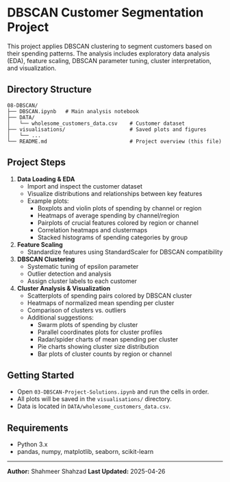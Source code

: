 # DBSCAN Customer Segmentation Project

This project applies DBSCAN clustering to segment customers based on their spending patterns. The analysis includes exploratory data analysis (EDA), feature scaling, DBSCAN parameter tuning, cluster interpretation, and visualization.

## Directory Structure

```
08-DBSCAN/
├── DBSCAN.ipynb   # Main analysis notebook
├── DATA/
│   └── wholesome_customers_data.csv    # Customer dataset
├── visualisations/                     # Saved plots and figures
│   └── ...
└── README.md                           # Project overview (this file)
```

## Project Steps

1. **Data Loading & EDA**
    - Import and inspect the customer dataset
    - Visualize distributions and relationships between key features
    - Example plots:
        - Boxplots and violin plots of spending by channel or region
        - Heatmaps of average spending by channel/region
        - Pairplots of crucial features colored by region or channel
        - Correlation heatmaps and clustermaps
        - Stacked histograms of spending categories by group
2. **Feature Scaling**
    - Standardize features using StandardScaler for DBSCAN compatibility
3. **DBSCAN Clustering**
    - Systematic tuning of epsilon parameter
    - Outlier detection and analysis
    - Assign cluster labels to each customer
4. **Cluster Analysis & Visualization**
    - Scatterplots of spending pairs colored by DBSCAN cluster
    - Heatmaps of normalized mean spending per cluster
    - Comparison of clusters vs. outliers
    - Additional suggestions:
        - Swarm plots of spending by cluster
        - Parallel coordinates plots for cluster profiles
        - Radar/spider charts of mean spending per cluster
        - Pie charts showing cluster size distribution
        - Bar plots of cluster counts by region or channel

## Getting Started
- Open `03-DBSCAN-Project-Solutions.ipynb` and run the cells in order.
- All plots will be saved in the `visualisations/` directory.
- Data is located in `DATA/wholesome_customers_data.csv`.

## Requirements
- Python 3.x
- pandas, numpy, matplotlib, seaborn, scikit-learn

---

**Author:** Shahmeer Shahzad
**Last Updated:** 2025-04-26
